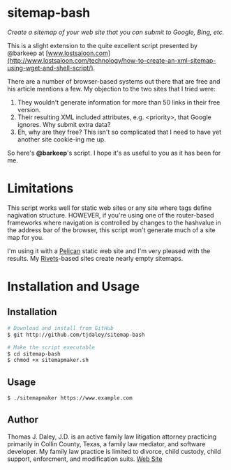 # sitemap-bash
*Create a sitemap of your web site that you can submit to Google, Bing, etc.*

This is a slight extension to the quite excellent script presented by @barkeep at [www.lostsaloon.com](http://www.lostsaloon.com/technology/how-to-create-an-xml-sitemap-using-wget-and-shell-script/).

There are a number of browser-based systems out there that are free and his article mentions a few.
My objection to the two sites that I tried were:

1. They wouldn't generate information for more than 50 links in their free version.
2. Their resulting XML included attributes, e.g. &lt;priority&gt;, that Google ignores. Why submit extra data?
3. Eh, why are they free? This isn't so complicated that I need to have yet another site cookie-ing me up.

So here's **@barkeep**'s script. I hope it's as useful to you as it has been for me.

# Limitations

This script works well for static web sites or any site where <a> tags define nagivation structure.
HOWEVER, if you're using one of the router-based frameworks where navigation is controlled by
changes to the hashvalue in the address bar of the browser, this script won't generate much of a site map for you.
  
I'm using it with a [Pelican](https://docs.getpelican.com/en/stable/index.html) static web site and I'm very
pleased with the results. My [Rivets](http://rivetsjs.com/)-based sites create nearly empty sitemaps.

# Installation and Usage

## Installation

```bash
# Download and install from GitHub
$ git http://github.com/tjdaley/sitemap-bash

# Make the script executable
$ cd sitemap-bash
$ chmod +x sitemapmaker.sh
```
## Usage

```bash
$ ./sitemapmaker https://www.example.com
```

## Author

Thomas J. Daley, J.D. is an active family law litigation attorney practicing primarily in Collin County, Texas, a family law mediator, and software developer. My family law practice is limited to divorce, child custody, child support, enforcment, and modification suits. [Web Site](https://koonsfuller.com/attorneys/tom-daley/)
